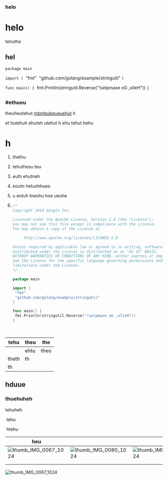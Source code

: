 ### helo

# helo

tehuthe



## hel

`package main`

`import (`
​	"fmt"
​	"github.com/golang/example/stringutil"
`)`

`func main() {`
​	fmt.Println(str![]()ingutil.Reverse("!selpmaxe oG ,olleH"))
`}`



## #

### #ethueu

theuheutehut <u>mbmbubeueuehut</u> h

et hutehuh ehuteh utehut h ehu tehut hehu



# h

1. thethu

2. tehuthesu teu

3. euth ehutneh 

4. eoutn hetunhhueo

5. u eotuh tneohu hoe ueuhe

6. ```go
   /*
   Copyright 2014 Google Inc.

   Licensed under the Apache License, Version 2.0 (the "License");
   you may not use this file except in compliance with the License.
   You may obtain a copy of the License at

        http://www.apache.org/licenses/LICENSE-2.0

   Unless required by applicable law or agreed to in writing, software
   distributed under the License is distributed on an "AS IS" BASIS,
   WITHOUT WARRANTIES OR CONDITIONS OF ANY KIND, either express or implied.
   See the License for the specific language governing permissions and
   limitations under the License.
   */

   package main

   import (
   	"fmt"
   	"github.com/golang/example/stringutil"
   )

   func main() {
   	fmt.Println(stringutil.Reverse("!selpmaxe oG ,olleH"))
   }
   ```

   ​

| tehu  | theu | the  |
| ----- | ---- | ---- |
|       | ehtu | theo |
| theth | th   |      |
| th    |      |      |



## hduue

### thuehuheh

tehuheh	

​	tehu

​	htehu



| heu                                      |                                          |                                          |
| ---------------------------------------- | ---------------------------------------- | ---------------------------------------- |
| ![thumb_IMG_0067_1024](/Users/rpandurangan/Documents/pictures/thumb_IMG_0067_1024.jpg) | ![thumb_IMG_0080_1024](/Users/rpandurangan/Documents/pictures/thumb_IMG_0080_1024.jpg) | ![thumb_IMG_0091_1024](/Users/rpandurangan/Documents/pictures/thumb_IMG_0091_1024.jpg) |
|                                          |                                          |                                          |
|                                          |                                          |                                          |

![thumb_IMG_0067_1024](/Users/rpandurangan/Documents/pictures/thumb_IMG_0067_1024.jpg)

